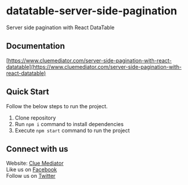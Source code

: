 # datatable-server-side-pagination
Server side pagination with React DataTable

## Documentation

[https://www.cluemediator.com/server-side-pagination-with-react-datatable](https://www.cluemediator.com/server-side-pagination-with-react-datatable)

## Quick Start

Follow the below steps to run the project.

1. Clone repository
2. Run `npm i` command to install dependencies
3. Execute `npm start` command to run the project

## Connect with us

Website: [Clue Mediator](https://www.cluemediator.com)  
Like us on [Facebook](https://www.facebook.com/thecluemediator)  
Follow us on [Twitter](https://twitter.com/cluemediator)